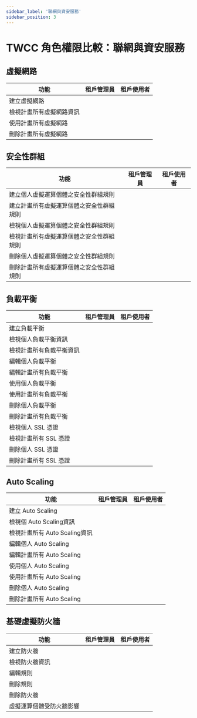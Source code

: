 ```yaml
---
sidebar_label: '聯網與資安服務'
sidebar_position: 3
---
```



# TWCC 角色權限比較：聯網與資安服務


## 虛擬網路

| 功能 | 租戶管理員 | 租戶使用者 |
| -------- | -------- | -------- |
|建立虛擬網路|<i class="fa fa-check" aria-hidden="true"></i>|<i class="fa fa-check" aria-hidden="true"></i>
|檢視計畫所有虛擬網路資訊|<i class="fa fa-check" aria-hidden="true"></i>|<i class="fa fa-check" aria-hidden="true"></i>
|使用計畫所有虛擬網路|<i class="fa fa-check" aria-hidden="true"></i>|<i class="fa fa-check" aria-hidden="true"></i>
|刪除計畫所有虛擬網路|<i class="fa fa-check" aria-hidden="true"></i>|<i class="fa fa-times" aria-hidden="true"></i>


## 安全性群組

| 功能 | 租戶管理員 | 租戶使用者 |
| -------- | -------- | -------- |
|建立個人虛擬運算個體之安全性群組規則|<i class="fa fa-check" aria-hidden="true"></i>|<i class="fa fa-check" aria-hidden="true"></i>
|建立計畫所有虛擬運算個體之安全性群組規則|<i class="fa fa-check" aria-hidden="true"></i>|<i class="fa fa-times" aria-hidden="true"></i>
|檢視個人虛擬運算個體之安全性群組規則|<i class="fa fa-check" aria-hidden="true"></i>|<i class="fa fa-check" aria-hidden="true"></i>
|檢視計畫所有虛擬運算個體之安全性群組規則|<i class="fa fa-check" aria-hidden="true"></i>|<i class="fa fa-times" aria-hidden="true"></i>
|刪除個人虛擬運算個體之安全性群組規則|<i class="fa fa-check" aria-hidden="true"></i>|<i class="fa fa-check" aria-hidden="true"></i>
|刪除計畫所有虛擬運算個體之安全性群組規則|<i class="fa fa-check" aria-hidden="true"></i>|<i class="fa fa-times" aria-hidden="true"></i>

## 負載平衡

| 功能 | 租戶管理員 | 租戶使用者 |
| -------- | -------- | -------- |
|建立負載平衡|<i class="fa fa-check" aria-hidden="true"></i>|<i class="fa fa-check" aria-hidden="true"></i>
|檢視個人負載平衡資訊|<i class="fa fa-check" aria-hidden="true"></i>|<i class="fa fa-check" aria-hidden="true"></i>
|檢視計畫所有負載平衡資訊|<i class="fa fa-check" aria-hidden="true"></i>|<i class="fa fa-times" aria-hidden="true"></i>
|編輯個人負載平衡|<i class="fa fa-check" aria-hidden="true"></i>|<i class="fa fa-check" aria-hidden="true"></i>
|編輯計畫所有負載平衡|<i class="fa fa-check" aria-hidden="true"></i>|<i class="fa fa-times" aria-hidden="true"></i>
|使用個人負載平衡|<i class="fa fa-check" aria-hidden="true"></i>|<i class="fa fa-check" aria-hidden="true"></i>
|使用計畫所有負載平衡|<i class="fa fa-check" aria-hidden="true"></i>|<i class="fa fa-times" aria-hidden="true"></i>
|刪除個人負載平衡|<i class="fa fa-check" aria-hidden="true"></i>|<i class="fa fa-check" aria-hidden="true"></i>
|刪除計畫所有負載平衡|<i class="fa fa-check" aria-hidden="true"></i>|<i class="fa fa-times" aria-hidden="true"></i>
|檢視個人 SSL 憑證|<i class="fa fa-check" aria-hidden="true"></i>|<i class="fa fa-check" aria-hidden="true"></i>
|檢視計畫所有 SSL 憑證|<i class="fa fa-times" aria-hidden="true"></i>|<i class="fa fa-times" aria-hidden="true"></i>
|刪除個人 SSL 憑證|<i class="fa fa-check" aria-hidden="true"></i>|<i class="fa fa-check" aria-hidden="true"></i>
|刪除計畫所有 SSL 憑證|<i class="fa fa-times" aria-hidden="true"></i>|<i class="fa fa-times" aria-hidden="true"></i>



## Auto Scaling 

| 功能 | 租戶管理員 | 租戶使用者 |
| -------- | -------- | -------- |
|建立 Auto Scaling|<i class="fa fa-check" aria-hidden="true"></i>|<i class="fa fa-check" aria-hidden="true"></i>
|檢視個 Auto Scaling資訊|<i class="fa fa-check" aria-hidden="true"></i>|<i class="fa fa-check" aria-hidden="true"></i>
|檢視計畫所有 Auto Scaling資訊|<i class="fa fa-check" aria-hidden="true"></i>|<i class="fa fa-times" aria-hidden="true"></i>
|編輯個人 Auto Scaling|<i class="fa fa-check" aria-hidden="true"></i>|<i class="fa fa-check" aria-hidden="true"></i>
|編輯計畫所有 Auto Scaling|<i class="fa fa-check" aria-hidden="true"></i>|<i class="fa fa-times" aria-hidden="true"></i>
|使用個人 Auto Scaling|<i class="fa fa-check" aria-hidden="true"></i>|<i class="fa fa-check" aria-hidden="true"></i>
|使用計畫所有 Auto Scaling|<i class="fa fa-check" aria-hidden="true"></i>|<i class="fa fa-times" aria-hidden="true"></i>
|刪除個人 Auto Scaling|<i class="fa fa-check" aria-hidden="true"></i>|<i class="fa fa-check" aria-hidden="true"></i>
|刪除計畫所有 Auto Scaling|<i class="fa fa-check" aria-hidden="true"></i>|<i class="fa fa-times" aria-hidden="true"></i>

## 基礎虛擬防火牆

| 功能 | 租戶管理員 | 租戶使用者 |
| -------- | -------- | -------- |
|建立防火牆|<i class="fa fa-check" aria-hidden="true"></i>|<i class="fa fa-times" aria-hidden="true"></i>
|檢視防火牆資訊|<i class="fa fa-check" aria-hidden="true"></i>|<i class="fa fa-times" aria-hidden="true"></i>
|編輯規則|<i class="fa fa-check" aria-hidden="true"></i>|<i class="fa fa-times" aria-hidden="true"></i>
|刪除規則|<i class="fa fa-check" aria-hidden="true"></i>|<i class="fa fa-times" aria-hidden="true"></i>
|刪除防火牆|<i class="fa fa-check" aria-hidden="true"></i>|<i class="fa fa-times" aria-hidden="true"></i>
|虛擬運算個體受防火牆影響|<i class="fa fa-check" aria-hidden="true"></i>|<i class="fa fa-check" aria-hidden="true"></i>

